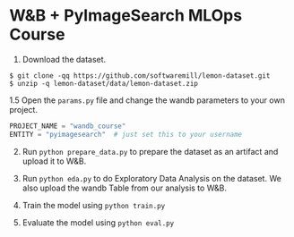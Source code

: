 # W&B + PyImageSearch MLOps Course

1. Download the dataset.
```shell
$ git clone -qq https://github.com/softwaremill/lemon-dataset.git
$ unzip -q lemon-dataset/data/lemon-dataset.zip
```

1.5 Open the `params.py` file and change the wandb parameters to your own project.
```python
PROJECT_NAME = "wandb_course"
ENTITY = "pyimagesearch"  # just set this to your username
```

2. Run `python prepare_data.py` to prepare the dataset as an artifact and upload it to W&B.

3. Run `python eda.py` to do Exploratory Data Analysis on the dataset. We also upload the wandb Table from our analysis to W&B.

4. Train the model using `python train.py`

5. Evaluate the model using `python eval.py`